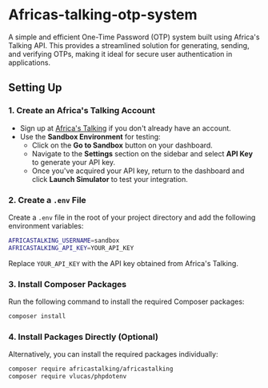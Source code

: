 # Africas-talking-otp-system

A simple and efficient One-Time Password (OTP) system built using Africa's Talking API. This provides a streamlined solution for generating, sending, and verifying OTPs, making it ideal for secure user authentication in applications.

## Setting Up

### 1. Create an Africa's Talking Account

- Sign up at [Africa's Talking](https://africastalking.com/) if you don't already have an account.
- Use the **Sandbox Environment** for testing:
  - Click on the **Go to Sandbox** button on your dashboard.
  - Navigate to the **Settings** section on the sidebar and select **API Key** to generate your API key.
  - Once you've acquired your API key, return to the dashboard and click **Launch Simulator** to test your integration.

### 2. Create a `.env` File

Create a `.env` file in the root of your project directory and add the following environment variables:

```bash
AFRICASTALKING_USERNAME=sandbox
AFRICASTALKING_API_KEY=YOUR_API_KEY
```

Replace `YOUR_API_KEY` with the API key obtained from Africa's Talking.

### 3. Install Composer Packages

Run the following command to install the required Composer packages:

```bash
composer install
```

### 4. Install Packages Directly (Optional)

Alternatively, you can install the required packages individually:

```bash
composer require africastalking/africastalking
composer require vlucas/phpdotenv
```
